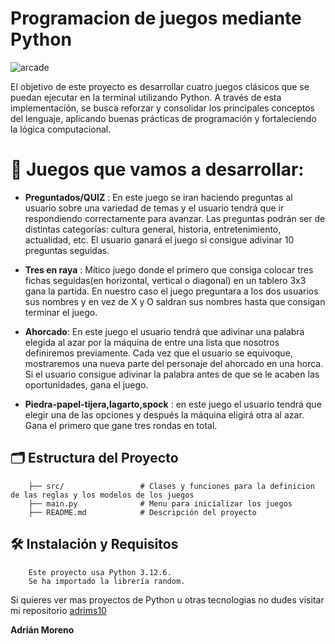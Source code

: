 # Programacion de juegos mediante Python

![arcade](https://github.com/user-attachments/assets/d8acf8e2-b0f6-42ae-afe8-3d862da4b9b2)

El objetivo de este proyecto es desarrollar cuatro juegos clásicos que se puedan ejecutar en la terminal utilizando Python. A través de esta implementación, se busca reforzar y consolidar los principales conceptos del lenguaje, aplicando buenas prácticas de programación y fortaleciendo la lógica computacional.

# 📝 Juegos que vamos a desarrollar:

- **Preguntados/QUIZ** : En este juego se iran haciendo preguntas al usuario sobre una variedad de temas y el usuario tendrá que ir respondiendo correctamente para avanzar. Las preguntas podrán ser de distintas categorías: cultura general, historia, entretenimiento, actualidad, etc. El usuario ganará el juego si consigue adivinar 10 preguntas seguidas.

- **Tres en raya** : Mítico juego donde el primero que consiga colocar tres fichas seguidas(en horizontal, vertical o diagonal) en un tablero 3x3 gana la partida. En nuestro caso el juego preguntara a los dos usuarios sus nombres y en vez de X y O saldran sus nombres hasta que consigan terminar el juego.

- **Ahorcado**: En este juego el usuario tendrá que adivinar una palabra elegida al azar por la máquina de entre una lista que nosotros definiremos previamente. Cada vez que el usuario se equivoque, mostraremos una nueva parte del personaje del ahorcado en una horca. Si el usuario consigue adivinar la palabra antes de que se le acaben las oportunidades, gana el juego.

- **Piedra-papel-tijera,lagarto,spock** : en este juego el usuario tendrá que elegir una de las opciones y después la máquina eligirá otra al azar. Gana el primero que gane tres rondas en total.


## 🗂️ Estructura del Proyecto

        ├── src/                 # Clases y funciones para la definicion de las reglas y los modelos de los juegos
        ├── main.py              # Menu para inicializar los juegos
        ├── README.md            # Descripción del proyecto
      
## 🛠️ Instalación y Requisitos
        Este proyecto usa Python 3.12.6.
        Se ha importado la librería random.


Si quieres ver mas proyectos de Python u otras tecnologias no dudes visitar mi repositorio [adrims10](https://github.com/adrims10)

**Adrián Moreno**













  




